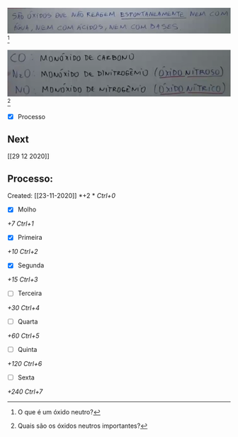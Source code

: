 ![](Imagens/markdown-img-paste-20200721025524702.png) [^1]

[^1]: O que é um óxido neutro?

![](Imagens/markdown-img-paste-20200721025627155.png) [^2]

[^2]: Quais são os óxidos neutros importantes?


- [x] Processo 

## Next
[[29 12 2020]]
## Processo:
Created: [[23-11-2020]]
*+2 *  *Ctrl+0*
- [x] Molho  

*+7*  *Ctrl+1*

- [x] Primeira 

*+10*  *Ctrl+2*

- [x] Segunda

*+15*  *Ctrl+3*

- [ ] Terceira 

*+30*  *Ctrl+4*

- [ ] Quarta 

*+60*  *Ctrl+5*

- [ ] Quinta 

*+120*  *Ctrl+6*

- [ ] Sexta 

*+240*  *Ctrl+7*